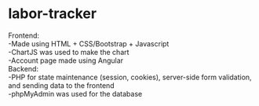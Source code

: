 # labor-tracker  
Frontend:  
-Made using HTML + CSS/Bootstrap + Javascript  
-ChartJS was used to make the chart  
-Account page made using Angular  
Backend:  
-PHP for state maintenance (session, cookies), server-side form validation, and sending data to the frontend  
-phpMyAdmin was used for the database  
